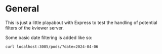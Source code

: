 # General

This is just a little playabout with Express to test the handling of potential filters of the kviewer server.

Some basic date filtering is added like so:

``curl localhost:3005/pods/?date=2024-04-06``